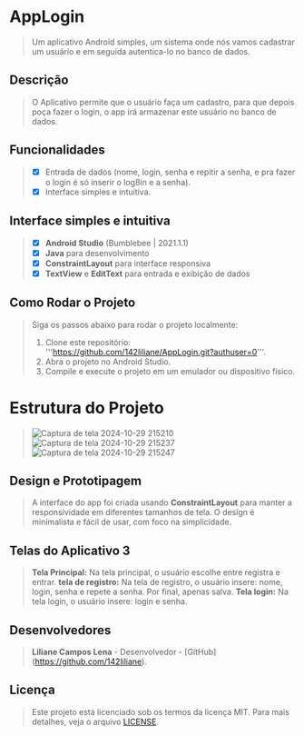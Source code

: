 # AppLogin
> Um aplicativo Android simples, um sistema onde nós vamos cadastrar um usuário e em seguida autentica-lo no banco de dados.

## Descrição
> O Aplicativo permite que o usuário faça um cadastro, para que depois poça fazer o login, o app irá armazenar este usuário no banco de dados.

## Funcionalidades
> - [x] Entrada de dados (nome, login, senha e repitir a senha, e pra fazer o login é só inserir o log8in e a senha).
> - [x] Interface simples e intuitiva.

## Interface simples e intuitiva
> - [x] **Android Studio** (Bumblebee | 2021.1.1)
> - [x] **Java** para desenvolvimento
> - [x] **ConstraintLayout** para interface responsiva
> - [x] **TextView** e **EditText** para entrada e exibição de dados

## Como Rodar o Projeto
> Siga os passos abaixo para rodar o projeto localmente:
> 1. Clone este repositório:
>'''https://github.com/142liliane/AppLogin.git?authuser=0'''.
> 2. Abra o projeto no Android Studio.
> 3. Compile e execute o projeto em um emulador ou dispositivo físico.

# Estrutura do Projeto
> ![Captura de tela 2024-10-29 215210](https://github.com/user-attachments/assets/6b089d50-a73b-4bb4-acd3-3e34ae4da4ae)
> ![Captura de tela 2024-10-29 215237](https://github.com/user-attachments/assets/76c3c4be-2e3d-46e3-8c2c-d3c62e29e8ce)
> ![Captura de tela 2024-10-29 215247](https://github.com/user-attachments/assets/67e19490-4c92-44ac-8592-e489953d3df0)

##  Design e Prototipagem
> A interface do app foi criada usando **ConstraintLayout** para manter a responsividade em diferentes tamanhos de tela. 
> O design é minimalista e fácil de usar, com foco na simplicidade.

## Telas do Aplicativo 3
> **Tela Principal:**
> Na tela principal, o usuário escolhe entre registra e entrar.
> **tela de registro:**
> Na tela de registro, o usuário insere: nome, login, senha e repete a senha.
> Por final, apenas salva.
> **Tela login:**
> Na tela login, o usuário insere: login e senha.

## Desenvolvedores
> **Liliane Campos Lena**  - Desenvolvedor - [GitHub] (https://github.com/142liliane).

## Licença 
> Este projeto está licenciado sob os termos da licença MIT. Para mais detalhes, veja o arquivo [LICENSE](LICENSE).
